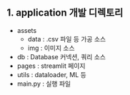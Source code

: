 ## 1. application 개발 디렉토리
- assets
  - data : .csv 파일 등 가공 소스
  - img : 이미지 소스
- db : Database 커넥션, 쿼리 소스
- pages : streamlit 페이지
- utils : dataloader, ML 등
- main.py : 실행 파일
